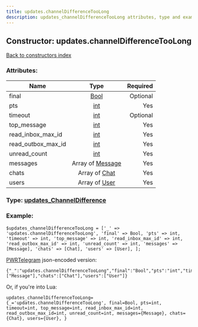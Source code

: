 ```yaml
---
title: updates.channelDifferenceTooLong
description: updates_channelDifferenceTooLong attributes, type and example
---
```

## Constructor: updates.channelDifferenceTooLong  
[Back to constructors index](index.md)



### Attributes:

| Name     |    Type       | Required |
|----------|:-------------:|---------:|
|final|[Bool](../types/Bool.md) | Optional|
|pts|[int](../types/int.md) | Yes|
|timeout|[int](../types/int.md) | Optional|
|top\_message|[int](../types/int.md) | Yes|
|read\_inbox\_max\_id|[int](../types/int.md) | Yes|
|read\_outbox\_max\_id|[int](../types/int.md) | Yes|
|unread\_count|[int](../types/int.md) | Yes|
|messages|Array of [Message](../types/Message.md) | Yes|
|chats|Array of [Chat](../types/Chat.md) | Yes|
|users|Array of [User](../types/User.md) | Yes|



### Type: [updates\_ChannelDifference](../types/updates_ChannelDifference.md)


### Example:

```
$updates_channelDifferenceTooLong = ['_' => 'updates.channelDifferenceTooLong', 'final' => Bool, 'pts' => int, 'timeout' => int, 'top_message' => int, 'read_inbox_max_id' => int, 'read_outbox_max_id' => int, 'unread_count' => int, 'messages' => [Message], 'chats' => [Chat], 'users' => [User], ];
```  

[PWRTelegram](https://pwrtelegram.xyz) json-encoded version:

```
{"_":"updates.channelDifferenceTooLong","final":"Bool","pts":"int","timeout":"int","top_message":"int","read_inbox_max_id":"int","read_outbox_max_id":"int","unread_count":"int","messages":["Message"],"chats":["Chat"],"users":["User"]}
```


Or, if you're into Lua:  


```
updates_channelDifferenceTooLong={_='updates.channelDifferenceTooLong', final=Bool, pts=int, timeout=int, top_message=int, read_inbox_max_id=int, read_outbox_max_id=int, unread_count=int, messages={Message}, chats={Chat}, users={User}, }

```


